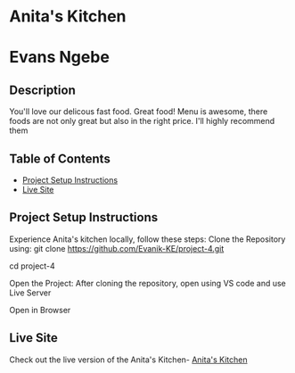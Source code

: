 # Anita's Kitchen

# Evans Ngebe

## Description
You'll love our delicous fast food. Great food! Menu is awesome, there foods are  not only great but also in the right price. I'll highly recommend them

## Table of Contents

- [Project Setup Instructions](#project-setup-instructions)
- [Live Site](#live-site)

## Project Setup Instructions
Experience Anita's kitchen locally, follow these steps:
Clone the Repository using:
git clone https://github.com/Evanik-KE/project-4.git

cd project-4

Open the Project:
After cloning the repository, open using VS code and use Live Server

Open in Browser


## Live Site
Check out the live version of the Anita's Kitchen-
[Anita's Kitchen](https://evanik-ke.github.io/project-4/)